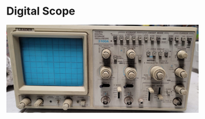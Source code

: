 # Digital Scope

![Leader 3100A 100MHz Digital Storage Oscilloscope ](../.gitbook/assets/leader-3100a-oscilloscope.jpg)

